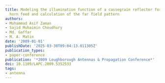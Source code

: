 ```yaml
---
title: Modeling the illumination function of a cassegrain reflector for a corrugated
  horn feed and calculation of the far field pattern
authors:
- Mohammad Asif Zaman
- Sajid Muhaimin Choudhury
- Md. Gaffar
- M. A. Matin
date: '2009-01-01'
publishDate: '2025-03-30T09:04:13.011305Z'
publication_types:
- paper-conference
publication: '*2009 Loughborough Antennas & Propagation Conference*'
doi: 10.1109/LAPC.2009.5352533
tags:
- antenna
---
```

